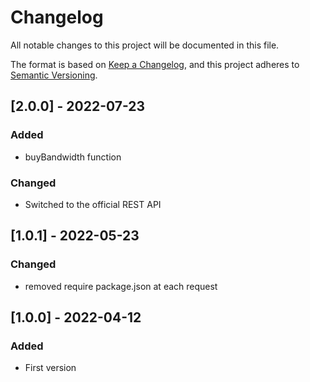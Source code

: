 # Changelog

All notable changes to this project will be documented in this file.

The format is based on [Keep a Changelog](https://keepachangelog.com/en/1.0.0/),
and this project adheres to [Semantic Versioning](https://semver.org/spec/v2.0.0.html).

## [2.0.0] - 2022-07-23

### Added

-   buyBandwidth function

### Changed

-   Switched to the official REST API

## [1.0.1] - 2022-05-23

### Changed

-   removed require package.json at each request

## [1.0.0] - 2022-04-12

### Added

-   First version
